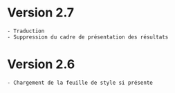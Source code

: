 # Version 2.7 
    - Traduction
    - Suppression du cadre de présentation des résultats
# Version 2.6
    - Chargement de la feuille de style si présente